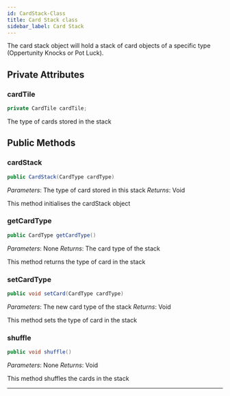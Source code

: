 ```yaml
---
id: CardStack-Class
title: Card Stack class
sidebar_label: Card Stack
---
```


The card stack object will hold a stack of card objects of a specific type (Oppertunity Knocks or Pot Luck).

## Private Attributes
### cardTile
```java
private CardTile cardTile;
```
The type of cards stored in the stack

## Public Methods
### cardStack
```java
public CardStack(CardType cardType)
```
*Parameters*: The type of card stored in this stack
*Returns*: Void

This method initialises the cardStack object

### getCardType
```java
public CardType getCardType()
```
*Parameters*: None
*Returns*: The card type of the stack

This method returns the type of card in the stack

### setCardType
```java
public void setCard(CardType cardType)
```
*Parameters*: The new card type of the stack
*Returns*: Void

This method sets the type of card in the stack

### shuffle
```java
public void shuffle()
```
*Parameters*: None
*Returns*: Void

This method shuffles the cards in the stack


---
